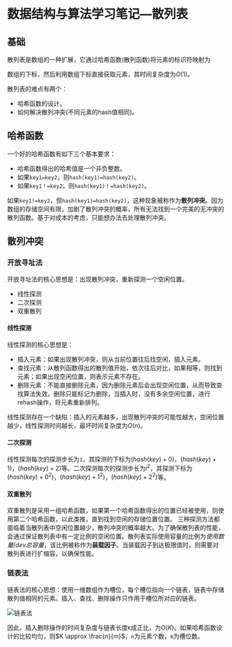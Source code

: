 # 数据结构与算法学习笔记—散列表

## 基础

散列表是数组的一种扩展，它通过哈希函数(散列函数)将元素的标识符映射为

数组的下标，然后利用数组下标直接获取元素，其时间复杂度为$O(1)$。

散列表的难点有两个：

- 哈希函数的设计。
- 如何解决散列冲突(不同元素的hash值相同)。

## 哈希函数

一个好的哈希函数有如下三个基本要求：

- 哈希函数得出的哈希值是一个非负整数。
- 如果`key1=key2`，则`hash(key1)=hash(key2)`。
- 如果`key1！=key2`，则`hash(key1)！=hash(key2)`。

如果`key1!=key2`，但`hash(key1)=hash(key2)`，这种现象被称作为**散列冲突**。因为数组的存储空间有限，加剧了散列冲突的概率，所有无法找到一个完美的无冲突的散列函数。基于对成本的考虑，只能想办法去处理散列冲突。

## 散列冲突

### 开放寻址法

开放寻址法的核心思想是：出现散列冲突，重新探测一个空闲位置。
- 线性探测
- 二次探测
- 双重散列

#### 线性探测

线性探测的核心思想是：

- 插入元素：如果出现散列冲突，则从当前位置往后找空闲，插入元素。
- 查找元素：从散列函数得出的散列值开始，依次往后对比，如果相等，则找到元素；如果出现空闲位置，则表示元素不存在。
- 删除元素：不能直接删除元素，因为删除元素后会出现空闲位置，从而导致查找算法失效。删除只能标记为删除，当插入时，没有多余空闲位置，进行rehash操作，将元素重新排列。

线性探测存在一个缺陷：插入的元素越多，出现散列冲突的可能性越大，空闲位置越少，线性探测时间越长，最坏时间复杂度为$O(n)$。

#### 二次探测

线性探测每次的探测步长为`1`，其探测的下标为$(hash(key)+0)%n$，$(hash(key)+1)%n$，$(hash(key)+2)%n$等。二次探测每次的探测步长为$i^2$，其探测下标为$(hash(key)+0^2)%n$，$(hash(key)+1^2)%n$，$(hash(key)+2^2)%n$等。

#### 双重散列 

双重散列是采用一组哈希函数，如果第一个哈希函数得出的位置已经被使用，则使用第二个哈希函数，以此类推，直到找到空闲的存储位置位置。
三种探测方法都面临着当散列表中空闲位置越少，散列冲突的概率越大。为了确保散列表的性能，会通过保证散列表中有一定比例的空闲位置。散列表实际使用容量的比例为$使用数量 /dev 总容量$，该比例被称作为**装载因子**。当装载因子到达极限值时，则需要对散列表进行扩缩容，以确保性能。

### 链表法

链表法的核心思想：使用一维数组作为槽位，每个槽位指向一个链表，链表中存储散列值相同的元素。插入、查找、删除操作只作用于槽位所对应的链表。

![链表法]()

因此，插入删除操作的时间复杂度与链表长度`K`成正比，为$O(K)$。如果哈希函数设计的比较均匀，则$K \approx \frac{n}{m}$，`n`为元素个数，`m`为槽位数。
